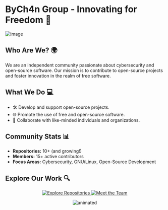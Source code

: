 # ByCh4n Group - Innovating for Freedom 🚀

![image](https://user-images.githubusercontent.com/54551308/183921353-2d19c482-484e-48c8-8895-f613650d20fd.png)

## Who Are We? 🌍
We are an independent community passionate about cybersecurity and open-source software. Our mission is to contribute to open-source projects and foster innovation in the realm of free software.

## What We Do 💻
- 🛠️ Develop and support open-source projects.
- 🌐 Promote the use of free and open-source software.
- 🤝 Collaborate with like-minded individuals and organizations.

## Community Stats 📊
- **Repositories:** 10+ (and growing!)
- **Members:** 15+ active contributors
- **Focus Areas:** Cybersecurity, GNU/Linux, Open-Source Development

## Explore Our Work 🔍
<p align="center">
  <a href="https://github.com/ByCh4n-Group">
    <img src="https://img.shields.io/badge/Explore%20Repositories-🔗-blue" alt="Explore Repositories">
  </a>
  <a href="https://github.com/ByCh4n-Group?tab=members">
    <img src="https://img.shields.io/badge/Meet%20the%20Team-👥-green" alt="Meet the Team">
  </a>
</p>

<p align="center">
  <img src="https://user-images.githubusercontent.com/54551308/184007864-6319e526-4b27-48cc-b912-49d18ccb35fc.gif" alt="animated"/>
</p>
